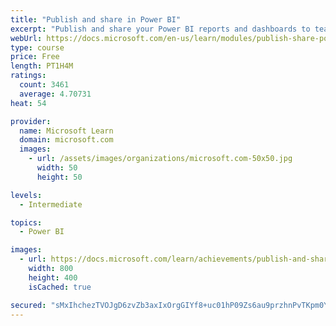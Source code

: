 ```yaml
---
title: "Publish and share in Power BI"
excerpt: "Publish and share your Power BI reports and dashboards to teammates in your organization or to everyone on the web."
webUrl: https://docs.microsoft.com/en-us/learn/modules/publish-share-power-bi/
type: course
price: Free
length: PT1H4M
ratings:
  count: 3461
  average: 4.70731
heat: 54

provider:
  name: Microsoft Learn
  domain: microsoft.com
  images:
    - url: /assets/images/organizations/microsoft.com-50x50.jpg
      width: 50
      height: 50

levels:
  - Intermediate

topics:
  - Power BI

images:
  - url: https://docs.microsoft.com/learn/achievements/publish-and-share-with-power-bi-desktop-social.png
    width: 800
    height: 400
    isCached: true

secured: "sMxIhchezTVOJgD6zvZb3axIxOrgGIYf8+uc01hP09Zs6au9przhnPvTKpm0YhCTpqMKIZOt3uUXAqRCfq7nY31Zwo8Dc9AIhOyW/K5TJh6+LpHIr0OaXgKlmUkD3pRnNl/PNofXeyQ2p6sUT2Swgo3VTtiTgIdGof7xJ+0rQMWDzJttFtAIsySi0fadYv8YpksCUEfi7jd0mhhLjb36v4Ew6aDfiRE4xTmdvThLnHW8iml/dUrg2rmZJRhM4q2Xlpz2/1ZUxTxpMbR8QkV1aRA6ZY5s3sHxKVt9vsVtBKg/jN3k6wN3tQbc3B4qNSL2EKWeqY7YvC0kryLKbWDVcgJd/agELq17pjx5nBS9Rh0POCf9kS7NHybsqS3lg87pz6siJAPnxfMGf6EzhjE8r5R4v/mJ1SJSbacg0/lUwhc=;RMqqN2CoZmaDhzxwp+qHgg=="
---
```


